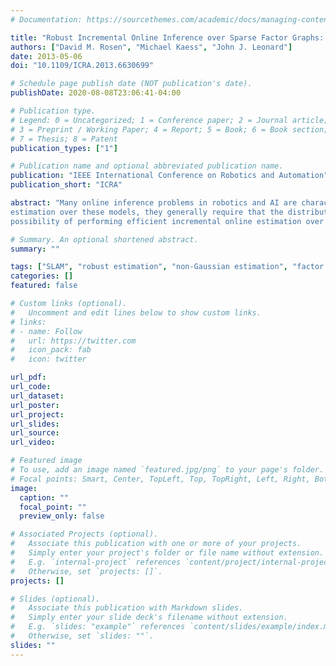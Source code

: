 ```yaml
---
# Documentation: https://sourcethemes.com/academic/docs/managing-content/

title: "Robust Incremental Online Inference over Sparse Factor Graphs: Beyond the Gaussian Case"
authors: ["David M. Rosen", "Michael Kaess", "John J. Leonard"]
date: 2013-05-06
doi: "10.1109/ICRA.2013.6630699"

# Schedule page publish date (NOT publication's date).
publishDate: 2020-08-08T23:06:41-04:00

# Publication type.
# Legend: 0 = Uncategorized; 1 = Conference paper; 2 = Journal article;
# 3 = Preprint / Working Paper; 4 = Report; 5 = Book; 6 = Book section;
# 7 = Thesis; 8 = Patent
publication_types: ["1"]

# Publication name and optional abbreviated publication name.
publication: "IEEE International Conference on Robotics and Automation"
publication_short: "ICRA"

abstract: "Many online inference problems in robotics and AI are characterized by probability distributions whose factor graph representations are sparse. While there do exist some computationally efficient algorithms (e.g. incremental smoothing and mapping (iSAM) or Robust Incremental least-Squares Estimation (RISE)) for performing online incremental maximum likelihood
estimation over these models, they generally require that the distribution of interest factors as a product of Gaussians, a rather restrictive assumption. In this paper, we investigate the
possibility of performing efficient incremental online estimation over sparse factor graphs in the non-Gaussian case. Our main result is a method that generalizes iSAM and RISE by removing the assumption of Gaussian factors, thereby significantly expanding the class of distributions to which these algorithms can be applied. The generalization is achieved by means of a simple algebraic reduction that under relatively mild conditions (boundedness of each of the factors in the distribution of interest) enables an instance of the general maximum likelihood estimation problem to be reduced to an equivalent instance of least-squares minimization that can be solved efficiently online by application of iSAM or RISE. Through this construction we obtain robust, computationally efficient, and *mathematically correct* incremental online maximum likelihood estimators for non-Gaussian distributions over sparse factor graphs."

# Summary. An optional shortened abstract.
summary: ""

tags: ["SLAM", "robust estimation", "non-Gaussian estimation", "factor graph"]
categories: []
featured: false

# Custom links (optional).
#   Uncomment and edit lines below to show custom links.
# links:
# - name: Follow
#   url: https://twitter.com
#   icon_pack: fab
#   icon: twitter

url_pdf:
url_code:
url_dataset:
url_poster:
url_project:
url_slides:
url_source:
url_video:

# Featured image
# To use, add an image named `featured.jpg/png` to your page's folder. 
# Focal points: Smart, Center, TopLeft, Top, TopRight, Left, Right, BottomLeft, Bottom, BottomRight.
image:
  caption: ""
  focal_point: ""
  preview_only: false

# Associated Projects (optional).
#   Associate this publication with one or more of your projects.
#   Simply enter your project's folder or file name without extension.
#   E.g. `internal-project` references `content/project/internal-project/index.md`.
#   Otherwise, set `projects: []`.
projects: []

# Slides (optional).
#   Associate this publication with Markdown slides.
#   Simply enter your slide deck's filename without extension.
#   E.g. `slides: "example"` references `content/slides/example/index.md`.
#   Otherwise, set `slides: ""`.
slides: ""
---
```

